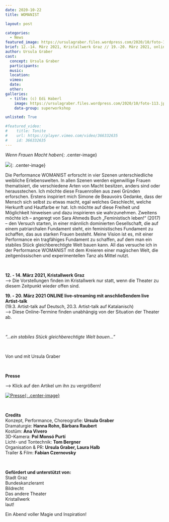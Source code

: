 ```yaml
---
date: 2020-10-22
title: WOMANIST

layout: post

categories:
  - News
featured_image: https://ursulagraber.files.wordpress.com/2020/10/foto-113.jpg
brief: 12.-14. März 2021, Kristallwerk Graz // 19.-20. März 2021, online, inklusive live Artist Talk
author: Ursula Graber
cast:
  concept: Ursula Graber
  participants:
  music:
  location:
  vimeo:
  date:
  other:
galleries:
  - title: (c) Edi Haberl
    image: https://ursulagraber.files.wordpress.com/2020/10/foto-113.jpg
    data-group: superworkshop

unlisted: True 

#featured_video:
#    title: Tonite
#    url: https://player.vimeo.com/video/366332635
#    id: 366332635
---
```



*Wenn Frauen Macht haben*{: .center-image}

![](https://ursulagraber.files.wordpress.com/2020/10/foto-113.jpg?w=500&fit=crop){: .center-image}

Die Performance WOMANIST erforscht in vier Szenen unterschiedliche weibliche Erlebenswelten. In allen Szenen werden eigenwillige Frauen thematisiert, die verschiedene Arten von Macht besitzen, anders sind oder herausstechen. Ich möchte diese Frauenrollen aus zwei Gründen erforschen. Erstens inspiriert mich Simone de Beauvoirs Gedanke, dass der Mensch sich selbst zu etwas macht, egal welches Geschlecht, welche Herkunft und Hautfarbe er hat. Ich möchte auf diese Freiheit und Möglichkeit hinweisen und dazu inspirieren sie wahrzunehmen. Zweitens möchte ich – angeregt von Sara Ahmeds Buch „Feministisch leben!“ (2017) – den Versuch starten, in einer männlich dominierten Gesellschaft, die auf einem patriarchalen Fundament steht, ein feministisches Fundament zu schaffen, das aus starken Frauen besteht. Meine Vision ist es, mit einer Performance ein tragfähiges Fundament zu schaffen, auf dem man  ein stabiles Stück gleichberechtigte Welt bauen kann. All das versuche ich in der Performance WOMANIST mit dem Kreieren einer magischen Welt, die zeitgenössischen und experimentellen Tanz als Mittel nutzt.   


<br />


**12. - 14. März 2021, Kristallwerk Graz**    
--> Die Vorstellungen finden im Kristallwerk nur statt, wenn die Theater zu diesem Zeitpunkt wieder offen sind.
<br>

**19. - 20. März 2021 ONLINE live-streaming mit anschließendem live Artist-talk**    
(19.3. Artist-talk auf Deutsch, 20.3. Artist-talk auf Katalanisch)   
--> Diese Online-Termine finden unabhängig von der Situation der Theater ab. <br />


<br />


*“...ein stabiles Stück gleichberechtigte Welt bauen...”<br />*


<br />



Von und mit Ursula Graber<br />



<br />


**Presse**


<p>
--> Klick auf den Artikel um ihn zu vergrößern!
</p>


[![Presse](https://ursulagraber.files.wordpress.com/2020/08/artikel.png?w=300){: .center-image}](https://ursulagraber.files.wordpress.com/2020/08/artikel.png?w=1000)

<br />



**Credits**  
Konzept, Performance, Choreografie: 	**Ursula Graber**  
Dramaturgie:	**Hanna Rohn, Bàrbara Raubert**   
Kostüm:	**Ana Vivero**  
3D-Kamera: **Pol Monsó Purtí**   
Licht- und Tontechnik:	**Tom Bergner**   
Organisation & PR:	**Ursula Graber, Laura Halb**  
Trailer & Film: **Fabian Czernovsky**


<br />

**Gefördert und unterstützt von:**  
Stadt Graz  
Bundeskanzleramt   
Bildrecht      
Das andere Theater  
Kristallwerk  
laut!  




<!--plop-->

Ein Abend voller Magie und Inspiration!<br />


<!--[![Totem](https://i.vimeocdn.com/video/746500438_640.jpg)](https://player.vimeo.com/video/306702195)-->
